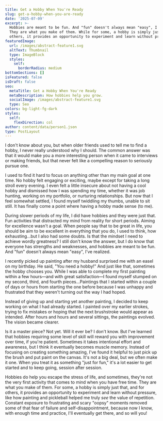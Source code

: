 ```yaml
---
title: Get a Hobby When You're Ready
slug: get-a-hobby-when-you-are-ready
date: '2025-07-09'
excerpt: >-
  Hobbies are meant to be fun. And "fun" doesn't always mean "easy", I've realized. 
  They are what you make of them. While for some, a hobby is simply just that, for 
  others, it provides an opportunity to experiment and learn without pressure.
featuredImage:
  url: /images/abstract-feature1.svg
  altText: Thumbnail
  type: ImageBlock
  styles:
    self:
      borderRadius: medium
bottomSections: []
isFeatured: false
isDraft: false
seo:
  metaTitle: Get a Hobby When You're Ready
  metaDescription: How hobbies help you grow.
  socialImage: /images/abstract-feature1.svg
  type: Seo
colors: bg-light-fg-dark
styles:
  self:
    flexDirection: col
author: content/data/person1.json
type: PostLayout
---
```


I don't know about you, but when older friends used to tell me to find a hobby, I never really understood why I should. The common answer was that it would make you a more interesting person when it came to interviews or making friends, but that never felt like a compelling reason to seriously pursue one.

I used to find it hard to focus on anything other than my main goal at one time. No hobby felt engaging or exciting, maybe except for taking a long stroll every evening. I even felt a little insecure about not having a cool hobby and dismissed how I was spending my time, whether it was job hunting, working on my portfolio, or nurturing relationships. But now that I feel somewhat settled, I found myself twiddling my thumbs, unable to sit still. It has finally come a point where having a hobby made sense (to me).

During slower periods of my life, I did have hobbies and they were just that. Fun activities that distracted my mind from reality for short periods. Aiming for excellence wasn't a goal. When people say that to be great in life, you should be aim to be excellent in everything that you do, I used to think, how exhausting...but I also had some doubts. Is that the mindset I need to achieve wordly greatness? I still don't know the answer, but I do know that everyone has strengths and weaknesses, and hobbies are meant to be fun. And "fun" doesn't always mean "easy", I've realized.

I recently picked up painting after my husband surprised me with an easel on my birthday. He said, "You need a hobby!" And just like that, sometimes the hobby chooses you. While I was able to complete my first painting within a few hours—and with great satisfaction—I found myself stumped on my second, third, and fourth pieces...Paintings that I started within a couple of days or hours from starting the one before because I was unhappy and frustrated that they weren't turning out the way I had hoped.

Instead of giving up and starting yet another painting, I decided to keep working on what I had already started. I painted over my earlier strokes, trying to fix mistakes or hoping that the next brushstroke would appear as intended. After hours and hours and several sittings, the paintings evolved. The vision became clearer.

Is it a master piece? Not yet. Will it ever be? I don't know. But I've learned that hobbies requiring some level of skill will reward you with improvement over time, if you're patient. Sometimes it takes intentional effort and awareness, but I think it eventually becomes muscle memory. Instead of focusing on creating something amazing, I've found it helpful to just pick up the brush and put paint on the canvas. It's not a big deal, but we often make it one. When you treat it as something "just for fun," it's a lot easier to get started and to keep going, session after session.

Hobbies do help you escape the stress of life, and sometimes, they're not the very first activity that comes to mind when you have free time. They are what you make of them. For some, a hobby is simply just that, and for others, it provides an opportunity to experiment and learn without pressure, like how painting and pickleball helped me truly *see* the value of repetition. Constant exposure to frustrating and scary "oopsy" moments removed some of that fear of failure and self-disappointment, because now I know, with enough time and practice, I'll eventually get there, and so will you!
